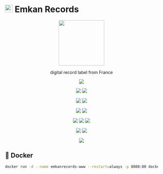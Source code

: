 # <img width=25 src="https://i.imgur.com/hDy0s9d.png"> Emkan Records

<p align=center>
  <a href="https://emkanrecords.com"><img width=150 src="https://i.imgur.com/hDy0s9d.png"></a>
</p>

<p align=center>
  digital record label from France
</p>

<p align=center>
  <img src="https://img.shields.io/badge/role-lead-blueviolet">
</p>

<p align=center>
  <a href="https://github.com/bamdadsabbagh/emkanrecords-www"><img src="https://img.shields.io/github/stars/bamdadsabbagh/emkanrecords-www?label=git"></a>
  <img src="https://img.shields.io/github/license/bamdadsabbagh/emkanrecords-www">
</p>

<p align=center>
  <img src="https://img.shields.io/github/languages/count/bamdadsabbagh/emkanrecords-www">
  <img src="https://img.shields.io/github/languages/top/bamdadsabbagh/emkanrecords-www">
</p>

<p align=center>
  <img src="https://img.shields.io/github/v/release/bamdadsabbagh/emkanrecords-www">
  <img src="https://api.codeclimate.com/v1/badges/d03ca633f0cac75c7520/maintainability">
</p>

<p align=center>
  <img src="https://img.shields.io/david/bamdadsabbagh/emkanrecords-www">
  <img src="https://img.shields.io/david/dev/bamdadsabbagh/emkanrecords-www">
  <img src="https://img.shields.io/snyk/vulnerabilities/github/bamdadsabbagh/emkanrecords-www">
</p>

<p align=center>
  <img src="https://img.shields.io/badge/ci-github--actions-yellowgreen">
  <img src="https://img.shields.io/badge/cd-docker-yellowgreen">
</p>

<p align=center>
  <img src="https://i.imgur.com/8YOEFjm.gif">
</p>

## 🐳 Docker

```bash
docker run -d --name emkanrecords-www --restart=always -p 8080:80 docker.pkg.github.com/bamdadsabbagh/emkanrecords-www/emkanrecords-www:latest
```

